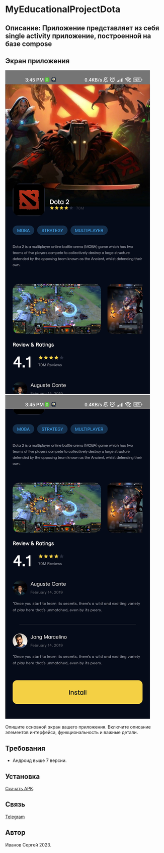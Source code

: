 # MyEducationalProjectDota

## Описание: Приложение представляет из себя single activity приложение, построенной на базе compose

## Экран приложения

![Скриншот экрана](app/src/main/screenshots/screenshot1.jpg)
![Скриншот экрана](app/src/main/screenshots/screenshot2.jpg)

Опишите основной экран вашего приложения. Включите описание элементов интерфейса, функциональность и важные детали.

## Требования

- Андроид выше 7 версии.

## Установка

[Скачать APK](app/src/main/app-debug.apk).

## Связь

[Telegram](https://t.me/ivn_srg)

## Автор

Иванов Сергей 2023.
